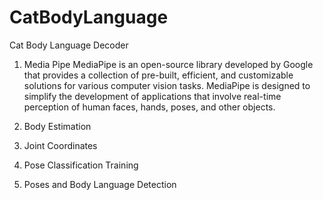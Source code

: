 # CatBodyLanguage
Cat Body Language Decoder

1. Media Pipe
   MediaPipe is an open-source library developed by Google that provides a collection of pre-built, efficient, and customizable solutions for various computer vision tasks.
   MediaPipe is designed to simplify the development of applications that involve real-time perception of human faces, hands, poses, and other objects.


2. Body Estimation
   
3. Joint Coordinates
   
4. Pose Classification Training
   
5. Poses and Body Language Detection
   
